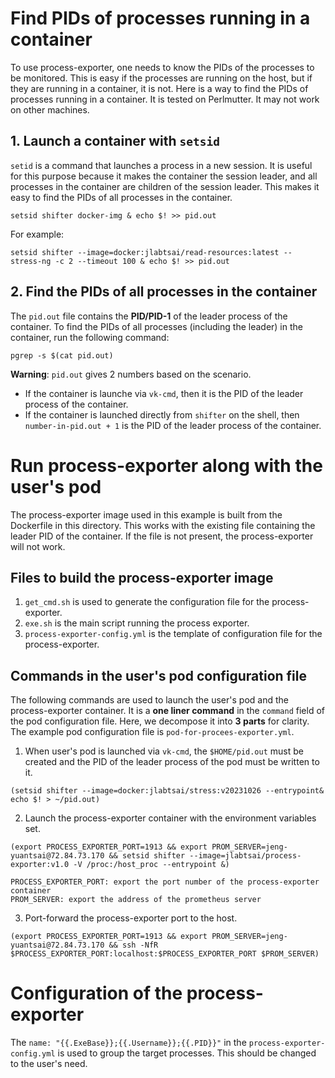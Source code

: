 # Find PIDs of processes running in a container

To use process-exporter, one needs to know the PIDs of the processes to be monitored. This is easy if the processes are running on the host, but if they are running in a container, it is not. Here is a way to find the PIDs of processes running in a container. It is tested on Perlmutter. It may not work on other machines.


## 1. Launch a container with `setsid`
`setid` is a command that launches a process in a new session. It is useful for this purpose because it makes the container the session leader, and all processes in the container are children of the session leader. This makes it easy to find the PIDs of all processes in the container.

```
setsid shifter docker-img & echo $! >> pid.out
```
For example: 
```
setsid shifter --image=docker:jlabtsai/read-resources:latest -- stress-ng -c 2 --timeout 100 & echo $! >> pid.out
```

## 2. Find the PIDs of all processes in the container
The `pid.out` file contains the **PID/PID-1** of the leader process of the container. To find the PIDs of all processes (including the leader) in the container, run the following command:
```
pgrep -s $(cat pid.out)
```
**Warning**: `pid.out` gives 2 numbers based on the scenario.
- If the container is launche via `vk-cmd`, then it is the PID of the leader process of the container.
- If the container is launched directly from `shifter` on the shell, then `number-in-pid.out + 1` is the PID of the leader process of the container.


# Run process-exporter along with the user's pod
The process-exporter image used in this example is built from the Dockerfile in this directory. This works with the existing file containing the leader PID of the container. If the file is not present, the process-exporter will not work.

## Files to build the process-exporter image
1. `get_cmd.sh` is used to generate the configuration file for the process-exporter. 
2. `exe.sh` is the main script running the process exporter.
3. `process-exporter-config.yml` is the template of configuration file for the process-exporter.


## Commands in the user's pod configuration file

The following commands are used to launch the user's pod and the process-exporter container.
It is a **one liner command** in the `command` field of the pod configuration file. 
Here, we decompose it into **3 parts** for clarity. The example pod configuration file is `pod-for-procees-exporter.yml`.


1. When user's pod is launched via `vk-cmd`, the `$HOME/pid.out` must be created and the PID of the leader process of the pod must be written to it. 

```
(setsid shifter --image=docker:jlabtsai/stress:v20231026 --entrypoint& echo $! > ~/pid.out)
```

2. Launch the process-exporter container with the environment variables set.
    
```
(export PROCESS_EXPORTER_PORT=1913 && export PROM_SERVER=jeng-yuantsai@72.84.73.170 && setsid shifter --image=jlabtsai/process-exporter:v1.0 -V /proc:/host_proc --entrypoint &)
```
```
PROCESS_EXPORTER_PORT: export the port number of the process-exporter container
PROM_SERVER: export the address of the prometheus server
```

3. Port-forward the process-exporter port to the host. 
```
(export PROCESS_EXPORTER_PORT=1913 && export PROM_SERVER=jeng-yuantsai@72.84.73.170 && ssh -NfR $PROCESS_EXPORTER_PORT:localhost:$PROCESS_EXPORTER_PORT $PROM_SERVER)
```

# Configuration of the process-exporter
The `name: "{{.ExeBase}};{{.Username}};{{.PID}}"` in the `process-exporter-config.yml` is used to group the target processes. This should be changed to the user's need. 